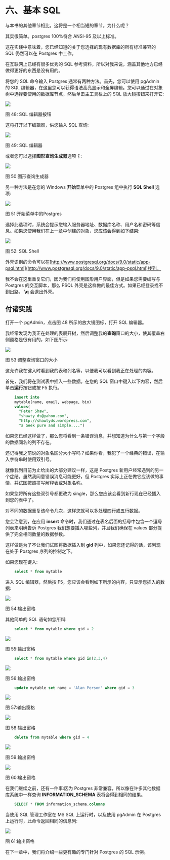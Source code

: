 # 六、基本 SQL

与本书的其他章节相比，这将是一个相当短的章节。为什么呢？

其实很简单。postgres 100%符合 ANSI-95 及以上标准。

这在实践中意味着，您已经知道的关于您选择的现有数据库的所有标准兼容的 SQL 仍然可以在 Postgres 中工作。

在互联网上已经有很多优秀的 SQL 参考资料，所以对我来说，涵盖其他地方已经做得更好的东西是没有用的。

将您的 SQL 命令输入 Postgres 通常有两种方法。首先，您可以使用 pgAdmin 的 SQL 编辑器，在这里您可以获得语法高亮显示和全屏编辑。您可以通过在对象树中选择要使用的数据库节点，然后单击主工具栏上的 SQL 放大镜按钮来打开它:

![](img/image050.jpg)

图 48: SQL 编辑器按钮

这将打开以下编辑器，供您输入 SQL 查询:

![](img/image051.jpg)

图 49: SQL 编辑器

或者您可以选择**图形查询生成器**选项卡:

![](img/image052.jpg)

图 50:图形查询生成器

另一种方法是在您的 Windows **开始**菜单中的 Postgres 组中执行 **SQL Shell** 选项:

![](img/image053.jpg)

图 51:开始菜单中的Postgres

选择此选项时，系统会提示您输入服务器地址、数据库名称、用户名和密码等信息。如果您使用我们在上一章中创建的对象，您应该会得到如下结果:

![](img/image054.jpg)

图 52: SQL Shell

外壳识别的命令可以在[http://www.postgresql.org/docs/9.0/static/app-psql.html](http://www.postgresql.org/docs/9.0/static/app-psql.html)找到。

我不会在这里重复它们，因为我们将使用图形用户界面，但是如果您需要编写与 Postgres 的交互脚本，那么 PSQL 外壳是这样做的最佳方式。如果已经登录找不到出路， **\q** 会退出外壳。

## 付诸实践

打开一个 pgAdmin，点击图 48 所示的放大镜图标，打开 SQL 编辑器。

我经常发现为我正在处理的表展开树，然后调整我的**查询**窗口的大小，使其覆盖右侧窗格是很有用的，如下图所示:

![](img/image055.jpg)

图 53:调整查询窗口的大小

这允许我在键入时看到我的表和列名等，以便我可以看到我正在处理的内容。

首先，我们将在测试表中插入一些数据。在您的 SQL 窗口中键入以下内容，然后单击**运行**按钮或按 F5 执行。

```sql
    insert into
    mytable(name, email, webpage, bio)
    values(
      "Peter Shaw",
      "shawty_ds@yahoo.com",
      "http://shawtyds.wordpress.com",
      "a Geek pure and simple....")

```

如果您已经这样做了，那么您将看到一条错误消息，并想知道为什么与第一个字段的数据同名的列不存在。

还记得我之前说的对象名区分大小写吗？如果你看，我犯了一个经典的错误，在输入字符串时使用双引号。

就像我到目前为止给出的大部分建议一样，这是 Postgres 新用户经常遇到的另一个症结。虽然我同意错误消息可能更好，但 Postgres 实际上正在做它应该做的事情，并试图按照拼写解释表或对象名称。

如果您将所有这些双引号都更改为 single，那么您应该会看到新行现在已经插入到您的表中了。

对不同的数据重复该命令几次，这样您就可以多处理四行或五行数据。

您会注意到，在应用 **insert** 命令时，我们通过在表名后面的括号中包含一个逗号列表来明确告诉 Postgres 我们想要插入哪些列，并且我们确保在 values 部分提供了完全相同数量的数据参数。

这样做是为了不让我们试图将数据插入到 **gid** 列中，如果您还记得的话，该列现在处于 Postgres 序列的控制之下。

如果您现在键入:

```sql
    select * from mytable

```

进入 SQL 编辑器，然后按 F5，您应该会看到如下所示的内容，只显示您插入的数据:

![](img/image056.jpg)

图 54:输出窗格

其他简单的 SQL 语句如您所料:

```sql
    select * from mytable where gid = 2

```

![](img/image057.jpg)

图 55:输出窗格

```sql
    select * from mytable where gid in(2,3,4)

```

![](img/image058.jpg)

图 56:输出窗格

```sql
    update mytable set name = 'Alan Person' where gid = 3

```

![](img/image059.jpg)

图 57:输出窗格

![](img/image060.jpg)

图 58:输出窗格

```sql
    delete from mytable where gid = 4

```

![](img/image061.jpg)

图 59:输出窗格

![](img/image062.png)

图 60:输出窗格

在我们继续之前，还有一件事:因为 Postgres 非常兼容，所以像在许多其他数据库系统中一样查询 **INFORMATION_SCHEMA** 表将会得到相同的结果。

```sql
    SELECT * FROM information_schema.columns

```

当使用 SQL 管理工作室在 MS SQL 上运行时，以及使用 pgAdmin 在 Postgres 上运行时，此命令返回相同的信息列:

![](img/image063.jpg)

图 61:输出窗格

在下一章中，我们将介绍一些更有趣的专门针对 Postgres 的 SQL 示例。